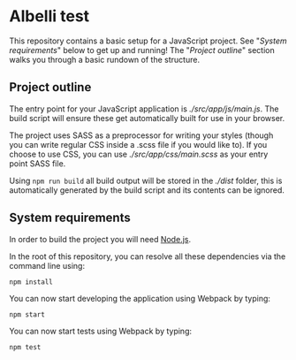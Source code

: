 # Albelli test

This repository contains a basic setup for a JavaScript project.
See "_System requirements_" below to get up
and running! The "_Project outline_" section walks you through a basic
rundown of the structure.

## Project outline

The entry point for your JavaScript application is _./src/app/js/main.js_. The build script
will ensure these get automatically built for use in your browser.

The project uses SASS as a preprocessor for writing your styles (though you can
write regular CSS inside a .scss file if you would like to). If you choose to use CSS,
you can use _./src/app/css/main.scss_ as your entry point SASS file.

Using `npm run build` all build output will be stored in the _./dist_ folder, this is
automatically generated by the build script and its contents can be ignored.

## System requirements

In order to build the project you will need [Node.js](https://nodejs.org/en/).

In the root of this repository, you can resolve all these dependencies via
the command line using:

    npm install

You can now start developing the application using Webpack by typing:

    npm start

You can now start tests using Webpack by typing:

    npm test
